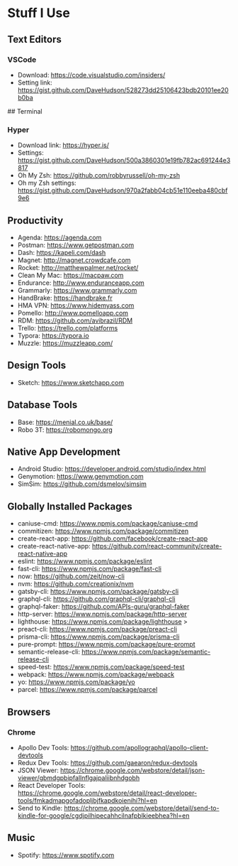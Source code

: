 # Stuff I Use

## Text Editors 

### VSCode	

- Download: https://code.visualstudio.com/insiders/ 
- Setting link: https://gist.github.com/DaveHudson/528273dd25106423bdb20101ee20b0ba 



## Terminal

### Hyper

- Download link: <https://hyper.is/>
- Settings: https://gist.github.com/DaveHudson/500a3860301e19fb782ac691244e3817
- Oh My Zsh: <https://github.com/robbyrussell/oh-my-zsh>
- Oh my Zsh settings: https://gist.github.com/DaveHudson/970a2fabb04cb51e110eeba480cbf9e6 


## Productivity

- Agenda: https://agenda.com 
- Postman: https://www.getpostman.com
- Dash: https://kapeli.com/dash
- Magnet: http://magnet.crowdcafe.com
- Rocket: http://matthewpalmer.net/rocket/
- Clean My Mac: https://macpaw.com
- Endurance: http://www.enduranceapp.com
- Grammarly: https://www.grammarly.com
- HandBrake: https://handbrake.fr
- HMA VPN: https://www.hidemyass.com
- Pomello: http://www.pomelloapp.com
- RDM: https://github.com/avibrazil/RDM
- Trello: https://trello.com/platforms
- Typora: https://typora.io
- Muzzle: <https://muzzleapp.com/>



## Design Tools

- Sketch: https://www.sketchapp.com



## Database Tools

- Base: https://menial.co.uk/base/
- Robo 3T: https://robomongo.org



## Native App Development

- Android Studio: https://developer.android.com/studio/index.html
- Genymotion: https://www.genymotion.com
- SimSim: https://github.com/dsmelov/simsim 



## Globally Installed Packages

- caniuse-cmd: https://www.npmjs.com/package/caniuse-cmd
- commitizen: <https://www.npmjs.com/package/commitizen>
- create-react-app: <https://github.com/facebook/create-react-app>
- create-react-native-app: <https://github.com/react-community/create-react-native-app>
- eslint: https://www.npmjs.com/package/eslint
- fast-cli: https://www.npmjs.com/package/fast-cli
- now: https://github.com/zeit/now-cli 
- nvm: https://github.com/creationix/nvm 
- gatsby-cli: https://www.npmjs.com/package/gatsby-cli
- graphql-cli: <https://github.com/graphql-cli/graphql-cli>
- graphql-faker: https://github.com/APIs-guru/graphql-faker
- http-server: <https://www.npmjs.com/package/http-server>
- lighthouse: <https://www.npmjs.com/package/lighthouse> >
- preact-cli: <https://www.npmjs.com/package/preact-cli>
- prisma-cli: <https://www.npmjs.com/package/prisma-cli>
- pure-prompt: https://www.npmjs.com/package/pure-prompt
- semantic-release-cli: <https://www.npmjs.com/package/semantic-release-cli>
- speed-test: <https://www.npmjs.com/package/speed-test>
- webpack: <https://www.npmjs.com/package/webpack>
- yo: <https://www.npmjs.com/package/yo>
- parcel: <https://www.npmjs.com/package/parcel>

## Browsers

### Chrome

- Apollo Dev Tools: https://github.com/apollographql/apollo-client-devtools
- Redux Dev Tools: https://github.com/gaearon/redux-devtools
- JSON Viewer: https://chrome.google.com/webstore/detail/json-viewer/gbmdgpbipfallnflgajpaliibnhdgobh
- React Developer Tools: https://chrome.google.com/webstore/detail/react-developer-tools/fmkadmapgofadopljbjfkapdkoienihi?hl=en
- Send to Kindle: https://chrome.google.com/webstore/detail/send-to-kindle-for-google/cgdjpilhipecahhcilnafpblkieebhea?hl=en

## Music

- Spotify: https://www.spotify.com